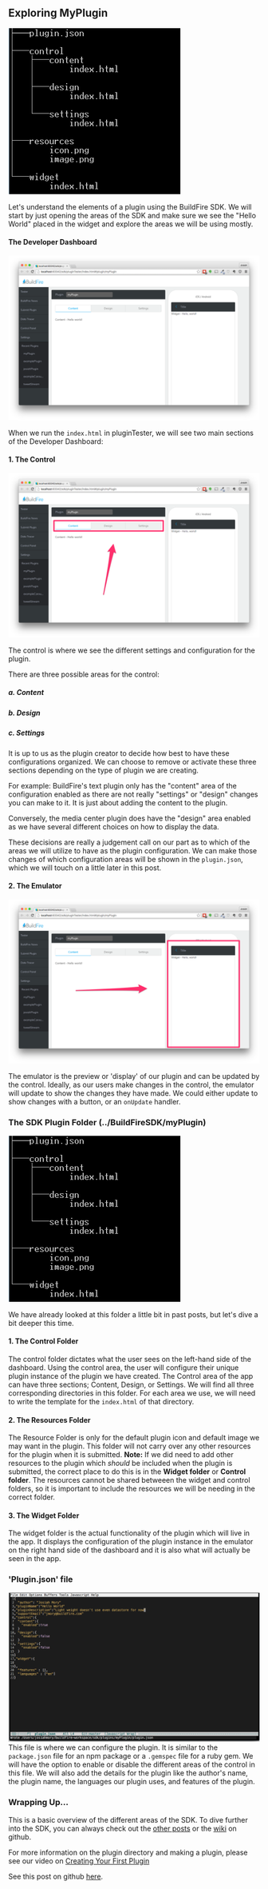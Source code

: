 ## Exploring MyPlugin

![myPlugin tree](./myPlugin_tree.png)

Let's understand the elements of a plugin using the BuildFire SDK. We will start by just opening the areas of the SDK and make sure we see the "Hello World" placed in the widget and explore the areas we will be using mostly.

#### The Developer Dashboard

![Developer Dashboard](./dashboard.png)

When we run the <code>index.html</code> in pluginTester, we will see two main sections of the Developer Dashboard:

#### 1. The Control

![Control Section on Developer Dashboard](./dashboard_control.png)

The control is where we see the different settings and configuration for the plugin.

There are three possible areas for the control:

##### a. Content

##### b. Design

##### c. Settings

It is up to us as the plugin creator to decide how best to have these configurations organized. We can choose to remove or activate these three sections depending on the type of plugin we are creating.

For example: BuildFire's text plugin only has the "content" area of the configuration enabled as there are not really "settings" or "design" changes you can make to it. It is just about adding the content to the plugin.

Conversely, the media center plugin does have the "design" area enabled as we have several different choices on how to display the data.

These decisions are really a judgement call on our part as to which of the areas we will utilize to have as the plugin configuration. We can make those changes of which configuration areas will be shown in the <code>plugin.json</code>, which we will touch on a little later in this post.

#### 2. The Emulator

![Emulator Section on Developer Dashboard](./dashboard_emulator.png)

The emulator is the preview or 'display' of our plugin and can be updated by the control. Ideally, as our users make changes in the control, the emulator will update to show the changes they have made. We could either update to show changes with a button, or an <code>onUpdate</code> handler.

### The SDK Plugin Folder (../BuildFireSDK/myPlugin)

![myPlugin tree](./myPlugin_tree.png)

We have already looked at this folder a little bit in past posts, but let's dive a bit deeper this time. 

#### 1. The Control Folder
The control folder dictates what the user sees on the left-hand side of the dashboard. Using the control area, the user will configure their unique plugin instance of the plugin we have created. The Control area of the app can have three sections; Content, Design, or Settings. We will find all three corresponding directories in this folder. For each area we use, we will need to write the template for the <code>index.html</code> of that directory.

#### 2. The Resources Folder
The Resource Folder is only for the default plugin icon and default image we may want in the plugin. This folder will not carry over any other resources for the plugin when it is submitted. **Note:** If we did need to add other resources to the plugin which *should* be included when the plugin is submitted, the correct place to do this is in the **Widget folder** or **Control folder**. The resources cannot be shared betweeen the widget and control folders, so it is important to include the resources we will be needing in the correct folder. 

#### 3. The Widget Folder
The widget folder is the actual functionality of the plugin which will live in the app. It displays the configuration of the plugin instance in the emulator on the right hand side of the dashboard and it is also what will actually be seen in the app. 

### 'Plugin.json' file

!['Plugin.json' file sample](./plugindotjson.png)
This file is where we can configure the plugin. It is similar to the <code>package.json</code> file for an npm package or a <code>.gemspec</code> file for a ruby gem. We will have the option to enable or disable the different areas of the control in this file. We will also add the details for the plugin like the author's name, the plugin name, the languages our plugin uses, and features of the plugin.

### Wrapping Up...
This is a basic overview of the different areas of the SDK. To dive further into the SDK, you can always check out the [other posts](http://buildfire.com/category/developer/) or the [wiki](https://github.com/BuildFire/sdk/wiki) on github.

For more information on the plugin directory and making a plugin, please see our video on [Creating Your First Plugin](http://university.buildfire.com/knowledge-base/creating-your-first-plugin/)

See this post on github [here](https://github.com/kickinbahk/buildfire_exploring_myPlugin).
